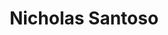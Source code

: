---
title: "Nicholas Santoso"
role: "Grievance Officer"
index: 6
year: "2025"
status: current_executive
image: /images/people/NicholasSantoso.jpg
degree:
email:
linkedin-url:
---